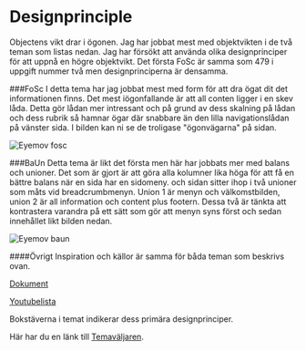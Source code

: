 Designprinciple
====================

Objectens vikt drar i ögonen. Jag har jobbat mest med objektvikten i de två teman som listas nedan. Jag har försökt att använda olika designprinciper för att uppnå en högre objektvikt. Det första FoSc är samma som 479 i uppgift nummer två men designprinciperna är densamma.

###FoSc
I detta tema har jag jobbat mest med form för att dra ögat dit det informationen finns. Det mest iögonfallande är att all conten ligger i en skev låda. Detta gör lådan mer intressant och på grund av dess skalning på lådan och dess rubrik så hamnar ögar där snabbare än den lilla navigationslådan på vänster sida. I bilden kan ni se de troligase "ögonvägarna" på sidan.

![Eyemov fosc](https://i.imgur.com/dzoun1I.png)

###BaUn
Detta tema är likt det första men här har jobbats mer med balans och unioner. Det som är gjort är att göra alla kolumner lika höga för att få en bättre balans när en sida har en sidomeny. och sidan sitter ihop i två unioner som måts vid breadcrumbmenyn. Union 1 är menyn och välkomstbilden, union 2 är all information och content plus footern. Dessa två är tänkta att kontrastera varandra på ett sätt som gör att menyn syns först och sedan innehållet likt bilden nedan.

![Eyemov baun](https://i.imgur.com/yFyxXMq.png)

####Övrigt
Inspiration och källor är samma för båda teman som beskrivs ovan.

[Dokument](https://www.canva.com/learn/design-elements-principles/)

[Youtubelista](https://www.youtube.com/watch?v=x1WVvczqfDo&list=PLKtP9l5q3ce-oz7aoBkk-oEn4xzGbtqxU&index=1)

Bokstäverna i temat indikerar dess primära designprinciper.

Här har du en länk till [Temaväljaren](theme-selector).
